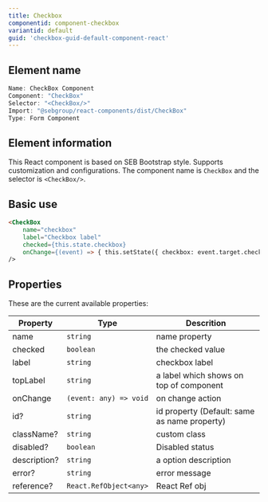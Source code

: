 ```yaml
---
title: Checkbox
componentid: component-checkbox
variantid: default
guid: 'checkbox-guid-default-component-react'
---
```


## Element name
```javascript
Name: CheckBox Component
Component: "CheckBox"
Selector: "<CheckBox/>"
Import: "@sebgroup/react-components/dist/CheckBox"
Type: Form Component
```

## Element information 
This React component is based on SEB Bootstrap style. Supports customization and configurations. The component name is `CheckBox` and the selector is `<CheckBox/>`.

## Basic use
```html
<CheckBox
    name="checkbox"
    label="Checkbox label"
    checked={this.state.checkbox}
    onChange={(event) => { this.setState({ checkbox: event.target.checked }); }}
/>
```

## Properties
These are the current available properties:

| Property       | Type                   | Descrition                              |
| -------------- | ---------------------- | --------------------------------------- |
| name           | `string`               | name property                           |
| checked        | `boolean`              | the checked value                       |
| label          | `string`               | checkbox label                          |
| topLabel       | `string`               | a label which shows on top of component |
| onChange       | `(event: any) => void` | on change action                        |
| id?            | `string`               | id property (Default: same as name property)|
| className?     | `string`               | custom class                            |
| disabled?      | `boolean`              | Disabled status                         |
| description?   | `string`               | a option description                    |
| error?         | `string`               | error message                           |
| reference?     | `React.RefObject<any>` | React Ref obj                           |
